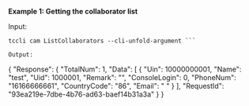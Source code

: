 **Example 1: Getting the collaborator list**



Input: 

```
tccli cam ListCollaborators --cli-unfold-argument ```

Output: 
```
{
    "Response": {
        "TotalNum": 1,
        "Data": [
            {
                "Uin": 10000000001,
                "Name": "test",
                "Uid": 1000001,
                "Remark": "",
                "ConsoleLogin": 0,
                "PhoneNum": "16166666661",
                "CountryCode": "86",
                "Email": " "
            }
        ],
        "RequestId": "93ea219e-7dbe-4b76-ad63-baef14b31a3a"
    }
}
```

